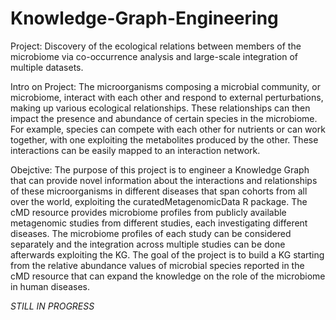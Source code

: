 # Knowledge-Graph-Engineering

Project:
Discovery of the ecological relations between members of the microbiome via co-occurrence analysis and large-scale integration of multiple datasets.

Intro on Project:
The microorganisms composing a microbial community, or microbiome, interact with each other and respond to external perturbations, making up various ecological relationships. These relationships can then impact the presence and abundance of certain species in the microbiome. For example, species can compete with each other for nutrients or can work together, with one exploiting the metabolites produced by the other. These interactions can be easily mapped to an interaction network.

Obejctive:
The purpose of this project is to engineer a Knowledge Graph that can provide novel information about the interactions and relationships of these microorganisms in different diseases that span cohorts from all over the world, exploiting the curatedMetagenomicData R package. The cMD resource provides microbiome profiles from publicly available metagenomic studies from different studies, each investigating different diseases. The microbiome profiles of each study can be considered separately and the integration across multiple studies can be done afterwards exploiting the KG. The goal of the project is to build a KG starting from the relative abundance values of microbial species reported in the cMD resource that can expand the knowledge on the role of the microbiome in human diseases.


*STILL IN PROGRESS*
